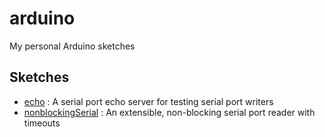 # arduino
My personal Arduino sketches

## Sketches

- [echo](./echo/) : A serial port echo server for testing serial port writers
- [nonblockingSerial](./nonblockingSerial/) : An extensible, non-blocking serial port reader with timeouts

